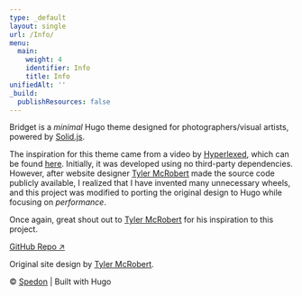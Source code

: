 ```yaml
---
type: _default
layout: single
url: /Info/
menu:
  main:
    weight: 4
    identifier: Info
    title: Info
unifiedAlt: ''
_build:
  publishResources: false
---
```


Bridget is a _minimal_ Hugo theme designed for photographers/visual artists, powered by <u>[Solid.js](https://www.solidjs.com)</u>.

The inspiration for this theme came from a video by <u>[Hyperlexed](https://www.youtube.com/@Hyperplexed)</u>, which can be found <u>[here](https://www.youtube.com/watch?v=Jt3A2lNN2aE)</u>. Initially, it was developed using no third-party dependencies. However, after website designer <u>[Tyler McRobert](https://tylermcrobert.com)</u> made the source code publicly available, I realized that I have invented many unnecessary wheels, and this project was modified to porting the original design to Hugo while focusing on _performance_.

Once again, great shout out to <u>[Tyler McRobert](https://tylermcrobert.com)</u> for his inspiration to this project.

[GitHub Repo ↗](https://github.com/Sped0n/bridget)

Original site design by <u>[Tyler McRobert](https://tylermcrobert.com)</u>.

&copy; <u>[Spedon](https://github.com/Sped0n)</u> | Built with Hugo
